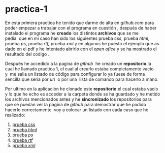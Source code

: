# practica-1

En esta primera practica he tenido que darme de alta en <i>github.com</i> para poder empezar a trabajar con el programa en cuestión , después de haber instalado el programa he <b>creado</b> los distintos <b>archivos</b> que se me pedía  que en mi caso han sido los siguientes prueba <i>css</i>, prueba <i>html</i>, prueba <i>ps</i>, prueba <i>rtf, </i>prueba <i>xml</i> y en algunos he puesto el ejemplo que as dado en el pdf y he intentado abrirlo con el <i>open ofice</i> y se ha mostrado el resultado del codigo  . 

Después he accedido a la pagina de <i>github</i>  he creado un <b>repositorio</b>  la cual he llamado practica 1, el cual al crearlo estaba completamente vacío y  me salia un listado de código para configurar lo ya fuese de forma sencilla que seria por <i>url</i>  o por una  lista de comando para hacerlo a mano.

Por ultimo en la aplicación he clonado este <b>repositorio</b> el cual estaba vacío y lo que he echo es acceder a la carpeta donde se ha guardado y he metido los archivos mencionados antes y he <b>sincronizado</b> los repositorios para que se puedan ver la pagina de <i>github</i> para demostrar que he podido hacerlo correctamente  voy a colocar un listado con cada caso que he realizado: 


1.  [prueba <i>css</i>](https://github.com/kaenguma132/practica-1/blob/master/prueba%20css.css)
2.  [prueba <i>html</i>](https://github.com/kaenguma132/practica-1/blob/master/prueba%20html.html)
3.  [prueba <i>ps</i>](https://github.com/kaenguma132/practica-1/blob/master/prueba%20ps.ps)
4.  [prueba <i>rtf</i>](https://github.com/kaenguma132/practica-1/blob/master/prueba%20rtf.rtf)
5. [ prueba <i>xml</i>](https://github.com/kaenguma132/practica-1/blob/master/prueba%20xml.xml)